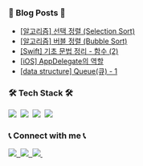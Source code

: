 ### 📙 Blog Posts 📙
<!-- BLOG-POST-LIST:START -->
- [[알고리즘] 선택 정렬 &lpar;Selection Sort&rpar;](https://whitehyun.github.io/2022/04/01/selection-sort/)
- [[알고리즘] 버블 정렬 &lpar;Bubble Sort&rpar;](https://whitehyun.github.io/2022/04/01/bubble-sort/)
- [[Swift] 기초 문법 정리 - 함수 &lpar;2&rpar;](https://whitehyun.github.io/2022/03/31/Swift-%EA%B8%B0%EC%B4%88-%EB%AC%B8%EB%B2%95-8/)
- [[iOS] AppDelegate의 역할](https://whitehyun.github.io/2022/03/27/AppDelegate/)
- [[data structure] Queue&lpar;큐&rpar; - 1](https://whitehyun.github.io/2022/03/24/queue-1/)
<!-- BLOG-POST-LIST:END -->

<h3>🛠 Tech Stack 🛠</h3>
<p>
  <img src="https://img.shields.io/badge/Swift-F05138?style=flat-square&logo=Swift&logoColor=white"/>&nbsp
  <img src="https://img.shields.io/badge/Python-3766AB?style=flat-square&logo=Python&logoColor=white"/>&nbsp
  <img src="https://img.shields.io/badge/C++-00599C?style=flat-square&logo=C%2B%2B&logoColor=white"/>&nbsp
  <img src="https://img.shields.io/badge/C-A8B9CC?style=flat-square&logo=C&logoColor=white"/>&nbsp
</p>
  
<h3>📞 Connect with me 📞</h3>
  <a href="https://instagram.com/whi7ehyun" target="_blank">
    <img src="https://img.shields.io/badge/Instagram-E4405F?style=flat-square&logo=Instagram&logoColor=white"/>&nbsp
  </a>
   <a href="https://www.linkedin.com/in/seunghyeon-hong-a09068204/" target="_blank">
   <img src="https://img.shields.io/badge/LinkedIn-0A66C2?style=flat-square&logo=LinkedIn&logoColor=white"/>&nbsp
  </a>
  <a href="mailto:whi7ehyun@gmail.com" target="_blank">
    <img src="https://img.shields.io/badge/Gmail-EA4335?style=flat-square&logo=Gmail&logoColor=white"/>&nbsp
  </a>
